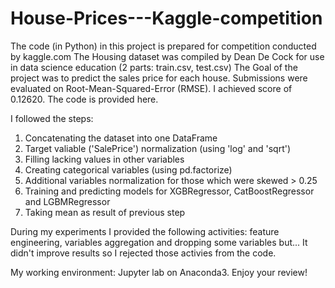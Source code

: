 # House-Prices---Kaggle-competition
The code (in Python) in this project is prepared for competition conducted by kaggle.com
The Housing dataset was compiled by Dean De Cock for use in data science education (2 parts: train.csv, test.csv)
The Goal of the project was to predict the sales price for each house.
Submissions were evaluated on Root-Mean-Squared-Error (RMSE). I achieved score of 0.12620. The code is provided here.

I followed the steps:
 1) Concatenating the dataset into one DataFrame
 2) Target valiable ('SalePrice') normalization (using 'log' and 'sqrt')
 3) Filling lacking values in other variables
 4) Creating categorical variables (using pd.factorize)
 5) Additional variables normalization for those which were skewed > 0.25
 6) Training and predicting models for XGBRegressor, CatBoostRegressor and LGBMRegressor
 7) Taking mean as result of previous step

During my experiments I provided the following activities: feature engineering, variables aggregation and dropping some variables but... It didn't improve results so I rejected those activies from the code.

My working environment: Jupyter lab on Anaconda3.
Enjoy your review!
